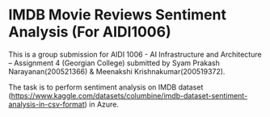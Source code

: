 # IMDB Movie Reviews Sentiment Analysis (For AIDI1006)

This is a group submission for AIDI 1006 - AI Infrastructure and Architecture – Assignment 4 (Georgian College) submitted by Syam Prakash Narayanan(200521366) & Meenakshi Krishnakumar(200519372).

The task is to perform sentiment analysis on IMDB dataset (https://www.kaggle.com/datasets/columbine/imdb-dataset-sentiment-analysis-in-csv-format) in Azure. 
